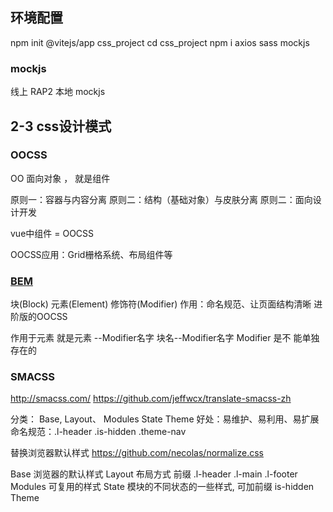 

## 环境配置

npm init @vitejs/app css_project
cd css_project
npm i axios sass mockjs

### mockjs
线上 RAP2
本地 mockjs

## 2-3 css设计模式
### OOCSS
OO 面向对象 ， 就是组件

原则一：容器与内容分离
原则二：结构（基础对象）与皮肤分离
原则二：面向设计开发 


vue中组件 = OOCSS

OOCSS应用：Grid栅格系统、布局组件等

### [BEM](https://en.bem.info/methodology/quick-start/)

块(Block) 元素(Element) 修饰符(Modifier)
作用：命名规范、让页面结构清晰
进阶版的OOCSS

作用于元素 就是元素 --Modifier名字
块名--Modifier名字
Modifier 是不 能单独存在的

### SMACSS
http://smacss.com/
https://github.com/jeffwcx/translate-smacss-zh

分类： Base, Layout、 Modules State Theme
好处：易维护、易利用、易扩展
命名规范：.l-header .is-hidden .theme-nav

替换浏览器默认样式 https://github.com/necolas/normalize.css
 
Base 浏览器的默认样式
Layout 布局方式 前缀 .l-header .l-main .l-footer 
Modules 可复用的样式
State 模块的不同状态的一些样式, 可加前缀 is-hidden
Theme 
